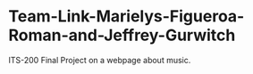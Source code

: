 # Team-Link-Marielys-Figueroa-Roman-and-Jeffrey-Gurwitch
ITS-200 Final Project on a webpage about music.
